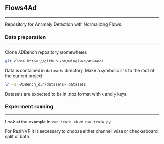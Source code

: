## Flows4Ad
---

Repository for Anomaly Detection with Normalizing Flows.

### Data preparation
---

Clone ADBench repository (somewhere):
```bash
git clone https://github.com/Minqi824/ADBench
```

Data is contained in `datasets` directory. Make a symbolic link to the root 
of the current project:
```bash
ln -s <ADBench_dir/datasets> datasets
```

Datasets are expected to be in .npz format with `X` and `y` keys.

### Experiment running 
___

Look at the example in `run_train.sh` or `run_train.py`

For RealNVP it is necessary to choose either channel_wise or checkerboard split or both.

